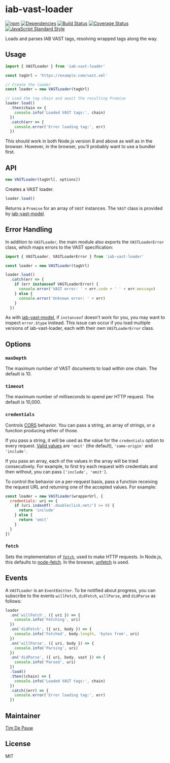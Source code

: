 # iab-vast-loader

[![npm](https://img.shields.io/npm/v/iab-vast-loader.svg)](https://www.npmjs.com/package/iab-vast-loader) [![Dependencies](https://img.shields.io/david/zentrick/iab-vast-loader.svg)](https://david-dm.org/zentrick/iab-vast-loader) [![Build Status](https://img.shields.io/circleci/project/github/zentrick/iab-vast-loader/master.svg)](https://circleci.com/gh/zentrick/iab-vast-loader) [![Coverage Status](https://img.shields.io/coveralls/zentrick/iab-vast-loader/master.svg)](https://coveralls.io/r/zentrick/iab-vast-loader) [![JavaScript Standard Style](https://img.shields.io/badge/code%20style-standard-brightgreen.svg)](https://standardjs.com/)

Loads and parses IAB VAST tags, resolving wrapped tags along the way.

## Usage

```js
import { VASTLoader } from 'iab-vast-loader'

const tagUrl = 'https://example.com/vast.xml'

// Create the loader
const loader = new VASTLoader(tagUrl)

// Load the tag chain and await the resulting Promise
loader.load()
  .then(chain => {
    console.info('Loaded VAST tags:', chain)
  })
  .catch(err => {
    console.error('Error loading tag:', err)
  })
```

This should work in both Node.js version 8 and above as well as in the browser.
However, in the browser, you'll probably want to use a bundler first.

## API

```js
new VASTLoader(tagUrl[, options])
```

Creates a VAST loader.

```js
loader.load()
```

Returns a `Promise` for an array of `VAST` instances. The `VAST` class is
provided by [iab-vast-model](https://www.npmjs.com/package/iab-vast-model).

## Error Handling

In addition to `VASTLoader`, the main module also exports the `VASTLoaderError`
class, which maps errors to the VAST specification:

```js
import { VASTLoader, VASTLoaderError } from 'iab-vast-loader'

const loader = new VASTLoader(tagUrl)

loader.load()
  .catch(err => {
    if (err instanceof VASTLoaderError) {
      console.error('VAST error: ' + err.code + ' ' + err.message)
    } else {
      console.error('Unknown error: ' + err)
    }
  })
```

As with [iab-vast-model](https://www.npmjs.com/package/iab-vast-model), if
`instanceof` doesn't work for you, you may want to inspect `error.$type`
instead. This issue can occur if you load multiple versions of iab-vast-loader,
each with their own `VASTLoaderError` class.

## Options

### `maxDepth`

The maximum number of VAST documents to load within one chain. The default is
10.

### `timeout`

The maximum number of milliseconds to spend per HTTP request. The default is
10,000.

### `credentials`

Controls [CORS](https://en.wikipedia.org/wiki/Cross-origin_resource_sharing)
behavior. You can pass a string, an array of strings, or a function producing
either of those.

If you pass a string, it will be used as the value for the `credentials` option
to every request.
[Valid values](https://developer.mozilla.org/en-US/docs/Web/API/Request/credentials)
are `'omit'` (the default), `'same-origin'` and `'include'`.

If you pass an array, each of the values in the array will be tried
consecutively. For example, to first try each request with credentials and then
without, you can pass `['include', 'omit']`.

To control the behavior on a per-request basis, pass a function receiving the
request URL and returning one of the accepted values. For example:

```js
const loader = new VASTLoader(wrapperUrl, {
  credentials: uri => {
    if (uri.indexOf('.doubleclick.net/') >= 0) {
      return 'include'
    } else {
      return 'omit'
    }
  }
})
```

### `fetch`

Sets the implementation of
[`fetch`](https://developer.mozilla.org/en-US/docs/Web/API/Fetch_API), used to
make HTTP requests. In Node.js, this defaults to
[node-fetch](https://www.npmjs.com/package/node-fetch). In the browser,
[unfetch](https://www.npmjs.com/package/unfetch) is used.

## Events

A `VASTLoader` is an `EventEmitter`. To be notified about progress, you can
subscribe to the events `willFetch`, `didFetch`, `willParse`, and `didParse`
as follows:

```js
loader
  .on('willFetch', ({ uri }) => {
    console.info('Fetching', uri)
  })
  .on('didFetch', ({ uri, body }) => {
    console.info('Fetched', body.length, 'bytes from', uri)
  })
  .on('willParse', ({ uri, body }) => {
    console.info('Parsing', uri)
  })
  .on('didParse', ({ uri, body, vast }) => {
    console.info('Parsed', uri)
  })
  .load()
  .then((chain) => {
    console.info('Loaded VAST tags:', chain)
  })
  .catch((err) => {
    console.error('Error loading tag:', err)
  })
```

## Maintainer

[Tim De Pauw](https://github.com/timdp)

## License

MIT
